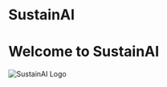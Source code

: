 # SustainAI
# Welcome to SustainAI

![SustainAI Logo](https://drive.google.com/file/d/1UdUalKgItXjMAm3MluaN-l7G0LUuE1AL/view?usp=drive_link)
